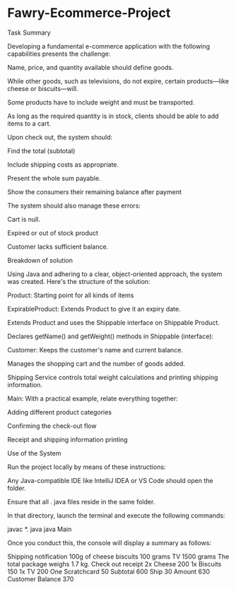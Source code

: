 # Fawry-Ecommerce-Project
Task Summary 

Developing a fundamental e-commerce application with the following capabilities presents the challenge: 

Name, price, and quantity available should define goods. 

While other goods, such as televisions, do not expire, certain products—like cheese or biscuits—will. 

Some products have to include weight and must be transported. 

As long as the required quantity is in stock, clients should be able to add items to a cart. 

Upon check out, the system should: 

Find the total (subtotal) 

Include shipping costs as appropriate. 

Present the whole sum payable. 

Show the consumers their remaining balance after payment 

The system should also manage these errors: 

Cart is null. 

Expired or out of stock product 

Customer lacks sufficient balance. 

 Breakdown of solution 

Using Java and adhering to a clear, object-oriented approach, the system was created. Here's the structure of the solution: 

Product: Starting point for all kinds of items 

ExpirableProduct: Extends Product to give it an expiry date. 

Extends Product and uses the Shippable interface on Shippable Product. 

Declares getName() and getWeight() methods in Shippable (interface): 

Customer: Keeps the customer's name and current balance. 

Manages the shopping cart and the number of goods added. 

Shipping Service controls total weight calculations and printing shipping information. 

Main: With a practical example, relate everything together: 

Adding different product categories 

Confirming the check-out flow 

Receipt and shipping information printing 

 Use of the System 

Run the project locally by means of these instructions: 

Any Java-compatible IDE like IntelliJ IDEA or VS Code should open the folder. 

Ensure that all . java files reside in the same folder. 

In that directory, launch the terminal and execute the following commands: 

javac *. java
 java Main 

Once you conduct this, the console will display a summary as follows: 

Shipping notification 100g of cheese biscuits 100 grams TV 1500 grams The total package weighs 1.7 kg. Check out receipt 2x Cheese 200 1x Biscuits 150 1x TV 200 One Scratchcard 50 Subtotal 600 Ship 30 Amount 630 Customer Balance 370

